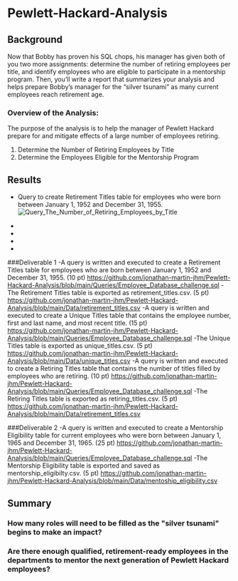 # Pewlett-Hackard-Analysis

## Background
Now that Bobby has proven his SQL chops, his manager has given both of you two more assignments: determine the number of retiring employees per title, and identify employees who are eligible to participate in a mentorship program. Then, you’ll write a report that summarizes your analysis and helps prepare Bobby’s manager for the “silver tsunami” as many current employees reach retirement age.

### Overview of the Analysis:
The purpose of the analysis is to help the manager of Pewlett Hackard prepare for and mitigate effects of a large number of employees retiring.

1) Determine the Number of Retiring Employees by Title
2) Determine the Employees Eligible for the Mentorship Program

## Results
- Query to create Retirement Titles table for employees who were born between January 1, 1952 and December 31, 1955. ![Query_The_Number_of_Retiring_Employees_by_Title](https://user-images.githubusercontent.com/111193280/194782221-867fe336-4abe-4489-807f-627b6b1d01d5.png)

- 
-
-
-

###Deliverable 1
-A query is written and executed to create a Retirement Titles table for employees who are born between January 1, 1952 and December 31, 1955. (10 pt) https://github.com/jonathan-martin-jhm/Pewlett-Hackard-Analysis/blob/main/Queries/Employee_Database_challenge.sql
-The Retirement Titles table is exported as retirement_titles.csv. (5 pt) https://github.com/jonathan-martin-jhm/Pewlett-Hackard-Analysis/blob/main/Data/retirement_titles.csv
-A query is written and executed to create a Unique Titles table that contains the employee number, first and last name, and most recent title. (15 pt) https://github.com/jonathan-martin-jhm/Pewlett-Hackard-Analysis/blob/main/Queries/Employee_Database_challenge.sql
-The Unique Titles table is exported as unique_titles.csv. (5 pt) https://github.com/jonathan-martin-jhm/Pewlett-Hackard-Analysis/blob/main/Data/unique_titles.csv
-A query is written and executed to create a Retiring Titles table that contains the number of titles filled by employees who are retiring. (10 pt) https://github.com/jonathan-martin-jhm/Pewlett-Hackard-Analysis/blob/main/Queries/Employee_Database_challenge.sql
-The Retiring Titles table is exported as retiring_titles.csv. (5 pt) https://github.com/jonathan-martin-jhm/Pewlett-Hackard-Analysis/blob/main/Data/retirement_titles.csv

###Deliverable 2
-A query is written and executed to create a Mentorship Eligibility table for current employees who were born between January 1, 1965 and December 31, 1965. (25 pt) https://github.com/jonathan-martin-jhm/Pewlett-Hackard-Analysis/blob/main/Queries/Employee_Database_challenge.sql
-The Mentorship Eligibility table is exported and saved as mentorship_eligibilty.csv. (5 pt) https://github.com/jonathan-martin-jhm/Pewlett-Hackard-Analysis/blob/main/Data/mentoship_eligibility.csv
## Summary
### How many roles will need to be filled as the "silver tsunami" begins to make an impact?

### Are there enough qualified, retirement-ready employees in the departments to mentor the next generation of Pewlett Hackard employees?
